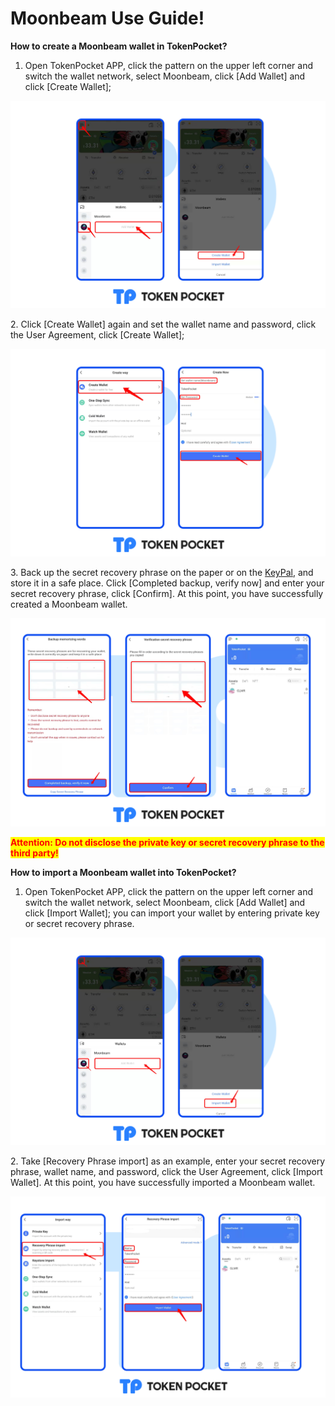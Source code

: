# Moonbeam Use Guide!

**How to create a Moonbeam wallet in TokenPocket?**

1. Open TokenPocket APP, click the pattern on the upper left corner and switch the wallet network, select Moonbeam, click \[Add Wallet] and click \[Create Wallet];

![](<../../.gitbook/assets/mb1 en.png>)

2\. Click \[Create Wallet] again and set the wallet name and password, click the User Agreement, click \[Create Wallet];

![](<../../.gitbook/assets/mb2 en (1).png>)

3\. Back up the secret recovery phrase on the paper or on the [KeyPal](https://www.keypal.pro/en/), and store it in a safe place. Click \[Completed backup, verify now] and enter your secret recovery phrase, click \[Confirm]. At this point, you have successfully created a Moonbeam wallet.

![](<../../.gitbook/assets/mb3 en.png>)

<mark style="color:red;">**Attention: Do not disclose the private key or secret recovery phrase to the third party!**</mark>

**How to import a Moonbeam wallet into TokenPocket?**

1. Open TokenPocket APP, click the pattern on the upper left corner and switch the wallet network, select Moonbeam, click \[Add Wallet] and click \[Import Wallet]; you can import your wallet by entering private key or secret recovery phrase.

![](<../../.gitbook/assets/mb4 en.png>)

2\. Take \[Recovery Phrase import] as an example, enter your secret recovery phrase, wallet name, <mark style="color:red;"></mark> and password, click the User Agreement, click \[Import Wallet]. At this point, you have successfully imported a Moonbeam wallet.

![](<../../.gitbook/assets/mb5 en.png>)



